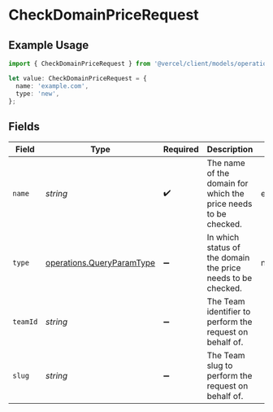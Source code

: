 # CheckDomainPriceRequest

## Example Usage

```typescript
import { CheckDomainPriceRequest } from '@vercel/client/models/operations';

let value: CheckDomainPriceRequest = {
  name: 'example.com',
  type: 'new',
};
```

## Fields

| Field    | Type                                                                   | Required           | Description                                                     | Example     |
| -------- | ---------------------------------------------------------------------- | ------------------ | --------------------------------------------------------------- | ----------- |
| `name`   | _string_                                                               | :heavy_check_mark: | The name of the domain for which the price needs to be checked. | example.com |
| `type`   | [operations.QueryParamType](../../models/operations/queryparamtype.md) | :heavy_minus_sign: | In which status of the domain the price needs to be checked.    | new         |
| `teamId` | _string_                                                               | :heavy_minus_sign: | The Team identifier to perform the request on behalf of.        |             |
| `slug`   | _string_                                                               | :heavy_minus_sign: | The Team slug to perform the request on behalf of.              |             |
